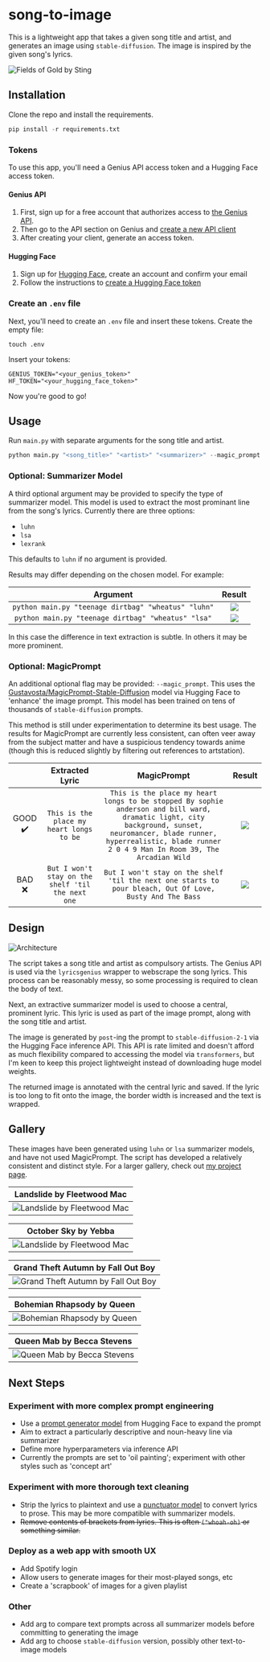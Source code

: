 # song-to-image

This is a lightweight app that takes a given song title and artist, and generates an image using `stable-diffusion`. 
The image is inspired by the given song's lyrics. 

![Fields of Gold by Sting](examples/fields_of_gold.jpg)

## Installation
Clone the repo and install the requirements. 
```python
pip install -r requirements.txt
```

### Tokens
To use this app, you'll need a Genius API access token and a Hugging Face access token. 

#### Genius API
1. First, sign up for a free account that authorizes access to [the Genius API](https://genius.com/api-clients).
2. Then go to the API section on Genius and [create a new API client](https://genius.com/api-clients/new)
3. After creating your client, generate an access token. 

#### Hugging Face
1. Sign up for [Hugging Face](https://huggingface.co), create an account and confirm your email
2. Follow the instructions to [create a Hugging Face token](https://huggingface.co/docs/hub/security-tokens#:~:text=To%20create%20an%20access%20token,clicking%20on%20the%20Manage%20button.)

### Create an `.env` file
Next, you'll need to create an `.env` file and insert these tokens. Create the empty file:
```commandline
touch .env
```
Insert your tokens:
```
GENIUS_TOKEN="<your_genius_token>"
HF_TOKEN="<your_hugging_face_token>"
```

Now you're good to go!

## Usage
Run `main.py` with separate arguments for the song title and artist.
```python
python main.py "<song_title>" "<artist>" "<summarizer>" --magic_prompt
```

### Optional: Summarizer Model

A third optional argument may be provided to specify the type of summarizer model. 
This model is used to extract the most prominant line from the song's lyrics.
Currently there are three options:
- `luhn`
- `lsa`
- `lexrank`

This defaults to `luhn` if no argument is provided.

Results may differ depending on the chosen model. For example:

|                      Argument                       |                 Result                 |
|:---------------------------------------------------:|:--------------------------------------:|
 | `python main.py "teenage dirtbag" "wheatus" "luhn"` | ![](examples/teenage_dirtbag_luhn.jpg) |
| `python main.py "teenage dirtbag" "wheatus" "lsa"`  | ![](examples/teenage_dirtbag_lsa.jpg)  |

In this case the difference in text extraction is subtle. In others it may be more prominent. 

### Optional: MagicPrompt

An additional optional flag may be provided: `--magic_prompt`. 
This uses the [Gustavosta/MagicPrompt-Stable-Diffusion](https://huggingface.co/Gustavosta/MagicPrompt-Stable-Diffusion) 
model via Hugging Face to 'enhance' the image prompt. This model has been trained on tens of thousands of 
`stable-diffusion` prompts. 

This method is still under experimentation to determine its best usage. The results for MagicPrompt are currently less 
consistent, can often veer away from the subject matter and have a suspicious tendency towards anime (though this is 
reduced slightly by filtering out references to artstation). 


|                         |                  Extracted Lyric                  |                                                                                                          MagicPrompt                                                                                                          |                 Result                 |
|:-----------------------:|:-------------------------------------------------:|:-----------------------------------------------------------------------------------------------------------------------------------------------------------------------------------------------------------------------------:|:--------------------------------------:|
 | GOOD :heavy_check_mark: |     `This is the place my heart longs to be`      | `This is the place my heart longs to be stopped By sophie anderson and bill ward, dramatic light, city background, sunset, neuromancer, blade runner, hyperrealistic, blade runner 2 0 4 9 Man In Room 39, The Arcadian Wild` | ![](examples/man_in_room_39_magic.png) | 
|         BAD :x:         | `But I won't stay on the shelf 'til the next one` |                                                           `But I won't stay on the shelf 'til the next one starts to pour bleach, Out Of Love, Busty And The Bass`                                                            |  ![](examples/out_of_love_magic.png)   |



## Design
![Architecture](examples/architecture.png)

The script takes a song title and artist as compulsory artists. 
The Genius API is used via the `lyricsgenius` wrapper to webscrape the song lyrics. 
This process can be reasonably messy, so some processing is required to clean the body of text. 

Next, an extractive summarizer model is used to choose a central, prominent lyric. 
This lyric is used as part of the image prompt, along with the song title and artist. 

The image is generated by `post`-ing the prompt to `stable-diffusion-2-1` via the Hugging Face inference API. 
This API is rate limited and doesn't afford as much flexibility compared to accessing the model via `transformers`, but 
I'm keen to keep this project lightweight instead of downloading huge model weights. 

The returned image is annotated with the central lyric and saved. 
If the lyric is too long to fit onto the image, the border width is increased and the text is wrapped.

## Gallery
These images have been generated using `luhn` or `lsa` summarizer models, and have not used MagicPrompt. 
The script has developed a relatively consistent and distinct style. For a larger gallery, check out 
[my project page](https://marshy-hen-245.notion.site/song-to-image-b0ebe61c752b4a17990c48c6b3a0bdd3).

|              Landslide by Fleetwood Mac               |
|:-----------------------------------------------------:|
| ![Landslide by Fleetwood Mac](examples/landslide.jpg) |

|                  October Sky by Yebba                   |
|:-------------------------------------------------------:|
| ![Landslide by Fleetwood Mac](examples/october_sky.png) |

|                   Grand Theft Autumn by Fall Out Boy                   |
|:----------------------------------------------------------------------:|
| ![Grand Theft Autumn by Fall Out Boy](examples/grand_theft_autumn.png) |

|                  Bohemian Rhapsody by Queen                   |
|:-------------------------------------------------------------:|
| ![Bohemian Rhapsody by Queen](examples/bohemian_rhapsody.png) |

|              Queen Mab by Becca Stevens               |
|:-----------------------------------------------------:|
| ![Queen Mab by Becca Stevens](examples/queen_mab.png) |

## Next Steps

### Experiment with more complex prompt engineering
- Use a [prompt generator model](https://huggingface.co/succinctly/text2image-prompt-generator) from Hugging Face to 
expand the prompt
- Aim to extract a particularly descriptive and noun-heavy line via summarizer
- Define more hyperparameters via inference API
- Currently the prompts are set to 'oil painting'; experiment with other styles such as 'concept art'

### Experiment with more thorough text cleaning
- Strip the lyrics to plaintext and use a 
[punctuator model](https://huggingface.co/oliverguhr/fullstop-punctuation-multilang-large?text=Yet+she+blushed+as+if+with+guilt+when+Cynthia+reading+her+thoughts+said+to+her+one+day+Molly+you%27re+very+glad+to+get+rid+of+us+are+not+you) to convert lyrics to prose. This may be more compatible with summarizer models.
- ~~Remove contents of brackets from lyrics. This is often `("whoah-oh)` or something similar.~~

### Deploy as a web app with smooth UX
- Add Spotify login
- Allow users to generate images for their most-played songs, etc
- Create a 'scrapbook' of images for a given playlist

### Other
- Add arg to compare text prompts across all summarizer models before committing to generating the image
- Add arg to choose `stable-diffusion` version, possibly other text-to-image models 